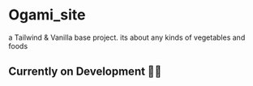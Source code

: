 # Ogami_site
a Tailwind &amp; Vanilla base project. its about any kinds of vegetables and foods

## Currently on Development 👨‍💻
